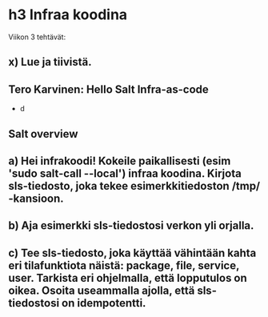 # h3 Infraa koodina

Viikon 3 tehtävät:

## x) Lue ja tiivistä.

## Tero Karvinen: Hello Salt Infra-as-code
- d

## Salt overview

## a) Hei infrakoodi! Kokeile paikallisesti (esim 'sudo salt-call --local') infraa koodina. Kirjota sls-tiedosto, joka tekee esimerkkitiedoston /tmp/ -kansioon.

## b) Aja esimerkki sls-tiedostosi verkon yli orjalla.

## c) Tee sls-tiedosto, joka käyttää vähintään kahta eri tilafunktiota näistä: package, file, service, user. Tarkista eri ohjelmalla, että lopputulos on oikea. Osoita useammalla ajolla, että sls-tiedostosi on idempotentti.
